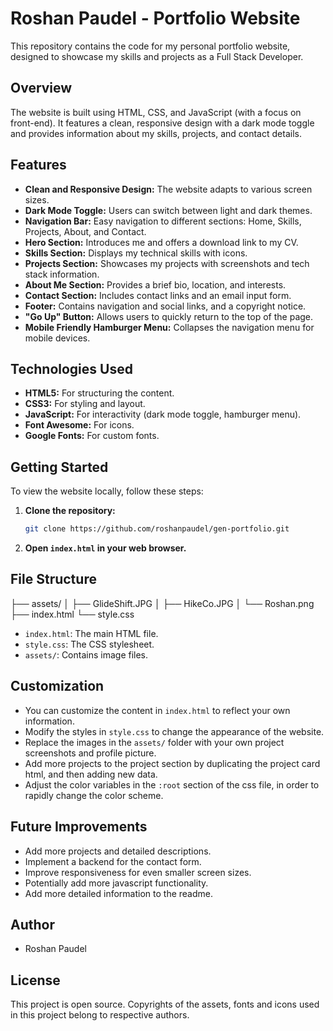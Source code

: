 # Roshan Paudel - Portfolio Website

This repository contains the code for my personal portfolio website, designed to showcase my skills and projects as a Full Stack Developer.

## Overview

The website is built using HTML, CSS, and JavaScript (with a focus on front-end). It features a clean, responsive design with a dark mode toggle and provides information about my skills, projects, and contact details.

## Features

- **Clean and Responsive Design:** The website adapts to various screen sizes.
- **Dark Mode Toggle:** Users can switch between light and dark themes.
- **Navigation Bar:** Easy navigation to different sections: Home, Skills, Projects, About, and Contact.
- **Hero Section:** Introduces me and offers a download link to my CV.
- **Skills Section:** Displays my technical skills with icons.
- **Projects Section:** Showcases my projects with screenshots and tech stack information.
- **About Me Section:** Provides a brief bio, location, and interests.
- **Contact Section:** Includes contact links and an email input form.
- **Footer:** Contains navigation and social links, and a copyright notice.
- **"Go Up" Button:** Allows users to quickly return to the top of the page.
- **Mobile Friendly Hamburger Menu:** Collapses the navigation menu for mobile devices.

## Technologies Used

- **HTML5:** For structuring the content.
- **CSS3:** For styling and layout.
- **JavaScript:** For interactivity (dark mode toggle, hamburger menu).
- **Font Awesome:** For icons.
- **Google Fonts:** For custom fonts.

## Getting Started

To view the website locally, follow these steps:

1.  **Clone the repository:**
    ```bash
    git clone https://github.com/roshanpaudel/gen-portfolio.git
    ```
2.  **Open `index.html` in your web browser.**

## File Structure

├── assets/
│ ├── GlideShift.JPG
│ ├── HikeCo.JPG
│ └── Roshan.png
├── index.html
└── style.css

- `index.html`: The main HTML file.
- `style.css`: The CSS stylesheet.
- `assets/`: Contains image files.

## Customization

- You can customize the content in `index.html` to reflect your own information.
- Modify the styles in `style.css` to change the appearance of the website.
- Replace the images in the `assets/` folder with your own project screenshots and profile picture.
- Add more projects to the project section by duplicating the project card html, and then adding new data.
- Adjust the color variables in the `:root` section of the css file, in order to rapidly change the color scheme.

## Future Improvements

- Add more projects and detailed descriptions.
- Implement a backend for the contact form.
- Improve responsiveness for even smaller screen sizes.
- Potentially add more javascript functionality.
- Add more detailed information to the readme.

## Author

- Roshan Paudel

## License

This project is open source. Copyrights of the assets, fonts and icons used in this project belong to respective authors.
